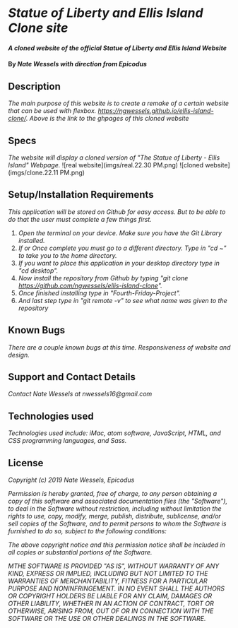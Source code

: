 # _Statue of Liberty and Ellis Island Clone site_

#### _A cloned website of the official Statue of Liberty and Ellis Island Website_

#### By _Nate Wessels with direction from Epicodus_

## Description

_The main purpose of this website is to create a remake of a certain website that can be used with flexbox. https://ngwessels.github.io/ellis-island-clone/. Above is the link to the ghpages of this cloned website_

## Specs

_The website will display a cloned version of "The Statue of Liberty - Ellis Island" Webpage._
![real website](imgs/real.22.30 PM.png)
![cloned website](imgs/clone.22.11 PM.png)

## Setup/Installation Requirements
_This application will be stored on Github for easy access. But to be able to do that the user must complete a few things first._
1. _Open the terminal on your device. Make sure you have the Git Library installed._
2. _If or Once complete you must go to a different directory. Type in "cd ~" to take you to the home directory._
3. _If you want to place this application in your desktop directory type in "cd desktop"._
4. _Now install the repository from Github by typing "git clone https://github.com/ngwessels/ellis-island-clone"._
5. _Once finished installing type in "Fourth-Friday-Project"._
6. _And last step type in "git remote -v" to see what name was given to the repository_

## Known Bugs

_There are a couple known bugs at this time. Responsiveness of website and design._

## Support and Contact Details

_Contact Nate Wessels at nwessels16@gmail.com_

## Technologies used

_Technologies used include: iMac, atom software, JavaScript, HTML, and CSS programming languages, and Sass._

## License

_Copyright (c) 2019 Nate Wessels, Epicodus_

_Permission is hereby granted, free of charge, to any person obtaining a copy of this software and associated documentation files (the "Software"), to deal in the Software without restriction, including without limitation the rights to use, copy, modify, merge, publish, distribute, sublicense, and/or sell copies of the Software, and to permit persons to whom the Software is furnished to do so, subject to the following conditions:_

_The above copyright notice and this permission notice shall be included in all copies or substantial portions of the Software._

_MTHE SOFTWARE IS PROVIDED "AS IS", WITHOUT WARRANTY OF ANY KIND, EXPRESS OR IMPLIED, INCLUDING BUT NOT LIMITED TO THE WARRANTIES OF MERCHANTABILITY, FITNESS FOR A PARTICULAR PURPOSE AND NONINFRINGEMENT. IN NO EVENT SHALL THE AUTHORS OR COPYRIGHT HOLDERS BE LIABLE FOR ANY CLAIM, DAMAGES OR OTHER LIABILITY, WHETHER IN AN ACTION OF CONTRACT, TORT OR OTHERWISE, ARISING FROM, OUT OF OR IN CONNECTION WITH THE SOFTWARE OR THE USE OR OTHER DEALINGS IN THE SOFTWARE._
